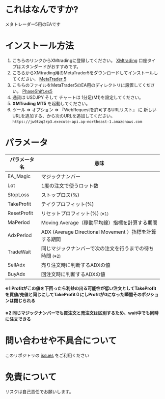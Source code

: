 
# これはなんですか?

メタトレーダー5用のEAです

# インストール方法

1. こちらのリンクからXMtradingに登録してください。 <a href="https://clicks.affstrack.com/c?c=574014&l=ja&p=0">XMtrading</a> 口座タイプはスタンダードがおすすめです。
1. こちらからXMtrading用のMetaTrader5をダウンロードしてインストールしてください。 <a href="https://clicks.affstrack.com/c?c=574014&l=ja&p=4">MetaTrader 5</a>
1. こちらのファイルをMetaTrader5のEA用のディレクトリに設置してください。 [PhaseShift.ex5](PhaseShift.ex5) 
1. 通貨は USDJPY そして チャートは 1分足(M1)を設定してください。
1. <b>XMTrading MT5</b> を起動してください。
1. ツール => オプション => 『WebRequestを許可するURLリスト』 に 新しいURLを追加する、から次のURLを追加してください。
 `https://jw0tzq2rp3.execute-api.ap-northeast-1.amazonaws.com`

# パラメータ

| パラメータ名 | 意味 |
|--|--|
|EA_Magic| マジックナンバー |
|Lot|1度の注文で使うロット数|
|StopLoss|ストップロス(%)|
|TakeProfit|テイクプロフィット(%)|
|ResetProfit|リセットプロフィット(%) <small>(※1)</small>|
|MaPeriod|Moving Average（移動平均線）指標を計算する期間|
|AdxPeriod|ADX (Average Directional Movement ）指標を計算する期間|
|TradeWait|同じマジックナンバーで次の注文を行うまでの待ち時間  <small>(※2)</small>|
|SellAdx|売り注文時に判断するADXの値|
|BuyAdx|回注文時に判断するADXの値|

#### ※1 Profitがこの値を下回ったら利益の出る可能性が低い注文としてTakeProfitを買値/売値と同じにしてTakeProfit０にしProfitが0になった瞬間そのポジションは閉じられる
####  ※2 同じマジックナンバーでも買注文と売注文は区別するため、wait中でも同時に注文できる


# 問い合わせや不具合について

このリポジトリの <a href="https://github.com/kiyomasa-sato-0519/PhaseShift/issues">issues</a> をご利用ください

# 免責について

リスクは自己責任でお願いします。
